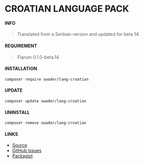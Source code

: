 # CROATIAN LANGUAGE PACK

#### INFO

> Translated from a Serbian version and updated for beta 14.

#### REQUIREMENT

> Flarum 0.1.0-beta.14
> 
#### INSTALLATION

`composer require swader/lang-croatian`
#### UPDATE

`composer update swader/lang-croatian`
#### UNINSTALL

`composer remove swader/lang-croatian`

#### LINKS

- [Source](https://github.com/swader/lang-croatian)
- [GitHub Issues](https://github.com/swader/lang-croatian/issues)
- [Packagist](https://packagist.org/packages/swader/lang-serbian)
